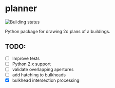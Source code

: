 planner
=======

![Building status](http://ci.wbtech.pro/dizballanze/planner/badge/)

Python package for drawing 2d plans of a buildings.

## TODO:

-  [ ] Improve tests
-  [ ] Python 2.x support
-  [ ] validate overlapping apertures
-  [ ] add hatching to bulkheads
-  [x] bulkhead intersection processing
